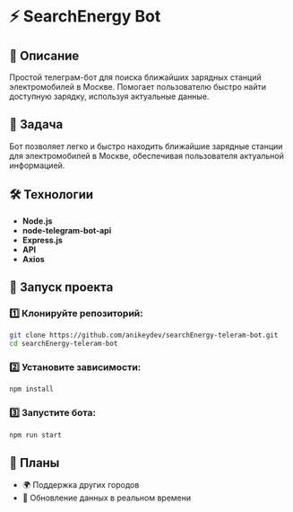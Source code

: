 # ⚡️ SearchEnergy Bot

## 📌 Описание

Простой телеграм-бот для поиска ближайших зарядных станций электромобилей в Москве. Помогает пользователю быстро найти доступную зарядку, используя актуальные данные.

## 🎯 Задача

Бот позволяет легко и быстро находить ближайшие зарядные станции для электромобилей в Москве, обеспечивая пользователя актуальной информацией.

## 🛠️ Технологии

- **Node.js**
- **node-telegram-bot-api**
- **Express.js**
- **API**
- **Axios**

## 🚀 Запуск проекта

### 1️⃣ Клонируйте репозиторий:

```bash
git clone https://github.com/anikeydev/searchEnergy-teleram-bot.git
cd searchEnergy-teleram-bot
```

### 2️⃣ Установите зависимости:

```bash
npm install
```

### 3️⃣ Запустите бота:

```bash
npm run start
```

## 📌 Планы

- 🌍 Поддержка других городов
- 🔄 Обновление данных в реальном времени
